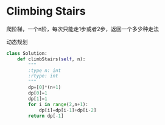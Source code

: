 # Climbing Stairs

爬阶梯，一个n阶，每次只能走1步或者2步，返回一个多少种走法

动态规划

```py
class Solution:
    def climbStairs(self, n):
        """
        :type n: int
        :rtype: int
        """
        dp=[0]*(n+1)
        dp[0]=1
        dp[1]=1
        for i in range(2,n+1):
            dp[i]=dp[i-1]+dp[i-2]
        return dp[-1]
```


